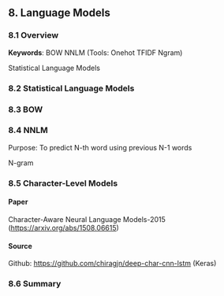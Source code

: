
## 8. Language Models
### 8.1 Overview

**Keywords**: BOW  NNLM  (Tools: Onehot TFIDF Ngram)

Statistical Language Models

### 8.2 Statistical Language Models

### 8.3 BOW

### 8.4 NNLM

Purpose: To predict N-th word using previous N-1 words

N-gram

### 8.5 Character-Level Models

#### Paper

Character-Aware Neural Language Models-2015 (https://arxiv.org/abs/1508.06615)

#### Source

Github: https://github.com/chiragjn/deep-char-cnn-lstm (Keras)

### 8.6 Summary
